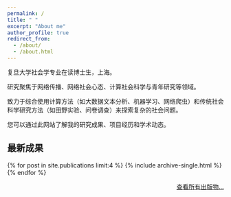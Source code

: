 ```yaml
---
permalink: /
title: " "
excerpt: "About me"
author_profile: true
redirect_from:
  - /about/
  - /about.html
---
```


复旦大学社会学专业在读博士生，上海。

研究聚焦于网络传播、网络社会心态、计算社会科学与青年研究等领域。

致力于综合使用计算方法（如大数据文本分析、机器学习、网络爬虫）和传统社会科学研究方法（如田野实验、问卷调查）来探索复杂的社会问题。

您可以通过此网站了解我的研究成果、项目经历和学术动态。

## 最新成果

{% for post in site.publications limit:4 %}
  {% include archive-single.html %}
{% endfor %}

<p style="text-align: right;"><a href="/publications/">查看所有出版物...</a></p>
